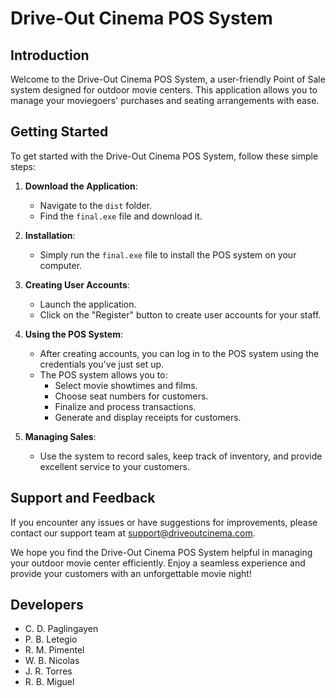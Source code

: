 # Drive-Out Cinema POS System

## Introduction
Welcome to the Drive-Out Cinema POS System, a user-friendly Point of Sale system designed for outdoor movie centers. This application allows you to manage your moviegoers' purchases and seating arrangements with ease.

## Getting Started
To get started with the Drive-Out Cinema POS System, follow these simple steps:

1. **Download the Application**:
   - Navigate to the `dist` folder.
   - Find the `final.exe` file and download it.

2. **Installation**:
   - Simply run the `final.exe` file to install the POS system on your computer.

3. **Creating User Accounts**:
   - Launch the application.
   - Click on the "Register" button to create user accounts for your staff.

4. **Using the POS System**:
   - After creating accounts, you can log in to the POS system using the credentials you've just set up.
   - The POS system allows you to:
     - Select movie showtimes and films.
     - Choose seat numbers for customers.
     - Finalize and process transactions.
     - Generate and display receipts for customers.

5. **Managing Sales**:
   - Use the system to record sales, keep track of inventory, and provide excellent service to your customers.

## Support and Feedback
If you encounter any issues or have suggestions for improvements, please contact our support team at support@driveoutcinema.com.

We hope you find the Drive-Out Cinema POS System helpful in managing your outdoor movie center efficiently. Enjoy a seamless experience and provide your customers with an unforgettable movie night!

## Developers
- C. D. Paglingayen
- P. B. Letegio
- R. M. Pimentel
- W. B. Nicolas
- J. R. Torres
- R. B. Miguel
